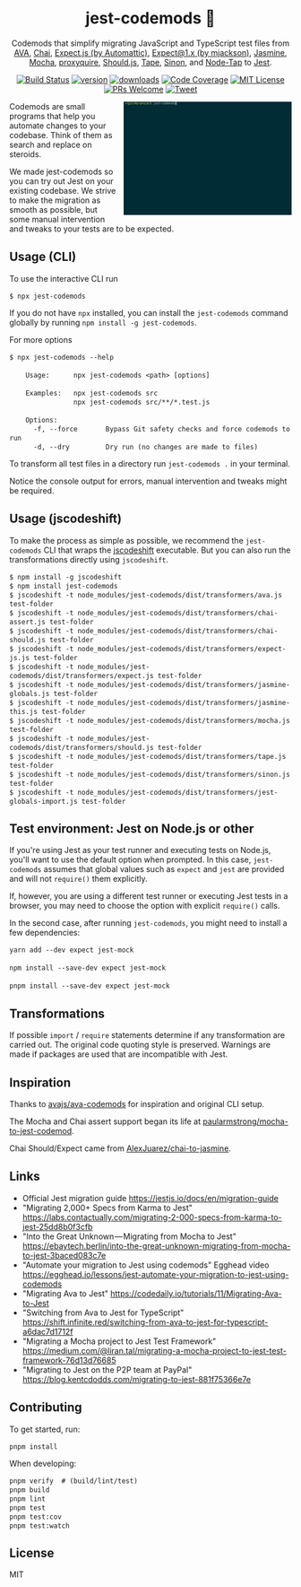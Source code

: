 <div align="center">
<h1> jest-codemods 👾</h1>

Codemods that simplify migrating JavaScript and TypeScript test files from
[AVA](https://github.com/avajs/ava),
[Chai](https://github.com/chaijs/chai),
[Expect.js (by Automattic)](https://github.com/Automattic/expect.js),
[Expect@1.x (by mjackson)](https://github.com/mjackson/expect),
[Jasmine](https://github.com/jasmine/jasmine),
[Mocha](https://github.com/mochajs/mocha),
[proxyquire](https://github.com/thlorenz/proxyquire),
[Should.js](https://github.com/tj/should.js/),
[Tape](https://github.com/substack/tape),
[Sinon](https://github.com/sinonjs/),
and
[Node-Tap](https://github.com/tapjs/node-tap)
to [Jest](https://facebook.github.io/jest/).

[![Build Status](https://travis-ci.org/skovhus/jest-codemods.svg?branch=master)](https://travis-ci.org/skovhus/jest-codemods)
[![version][version-badge]][package]
[![downloads](https://img.shields.io/npm/dm/jest-codemods.svg?style=flat-square)](http://npm-stat.com/charts.html?package=jest-codemods&from=2017-07-17)
[![Code Coverage](https://img.shields.io/codecov/c/github/skovhus/jest-codemods.svg?style=flat-square)](https://codecov.io/github/skovhus/jest-codemods)
[![MIT License](https://img.shields.io/npm/l/jest-codemods.svg?style=flat-square)](https://github.com/skovhus/jest-codemods/blob/master/LICENSE)
[![PRs Welcome](https://img.shields.io/badge/PRs-welcome-brightgreen.svg?style=flat-square)](http://makeapullrequest.com)
[![Tweet][twitter-badge]][twitter]

</div>

<img src="screenshot.gif" width="300" align="right" style="margin-bottom: 1em; margin-left: 1em">

Codemods are small programs that help you automate changes to your codebase.
Think of them as search and replace on steroids.

We made jest-codemods so you can try out Jest on your existing codebase.
We strive to make the migration as smooth as possible, but some manual intervention
and tweaks to your tests are to be expected.


## Usage (CLI)


To use the interactive CLI run

	$ npx jest-codemods

If you do not have `npx` installed, you can install the `jest-codemods` command globally by running `npm install -g jest-codemods`.

For more options
```
$ npx jest-codemods --help

    Usage:      npx jest-codemods <path> [options]

    Examples:   npx jest-codemods src
                npx jest-codemods src/**/*.test.js

    Options:
      -f, --force       Bypass Git safety checks and force codemods to run
      -d, --dry         Dry run (no changes are made to files)
```

To transform all test files in a directory run `jest-codemods .` in your terminal.

Notice the console output for errors, manual intervention and tweaks might be required.


## Usage (jscodeshift)

To make the process as simple as possible, we recommend the `jest-codemods` CLI
that wraps the [jscodeshift](https://github.com/facebook/jscodeshift) executable.
But you can also run the transformations directly using `jscodeshift`.

```
$ npm install -g jscodeshift
$ npm install jest-codemods
$ jscodeshift -t node_modules/jest-codemods/dist/transformers/ava.js test-folder
$ jscodeshift -t node_modules/jest-codemods/dist/transformers/chai-assert.js test-folder
$ jscodeshift -t node_modules/jest-codemods/dist/transformers/chai-should.js test-folder
$ jscodeshift -t node_modules/jest-codemods/dist/transformers/expect-js.js test-folder
$ jscodeshift -t node_modules/jest-codemods/dist/transformers/expect.js test-folder
$ jscodeshift -t node_modules/jest-codemods/dist/transformers/jasmine-globals.js test-folder
$ jscodeshift -t node_modules/jest-codemods/dist/transformers/jasmine-this.js test-folder
$ jscodeshift -t node_modules/jest-codemods/dist/transformers/mocha.js test-folder
$ jscodeshift -t node_modules/jest-codemods/dist/transformers/should.js test-folder
$ jscodeshift -t node_modules/jest-codemods/dist/transformers/tape.js test-folder
$ jscodeshift -t node_modules/jest-codemods/dist/transformers/sinon.js test-folder
$ jscodeshift -t node_modules/jest-codemods/dist/transformers/jest-globals-import.js test-folder
```

## Test environment: Jest on Node.js or other

If you're using Jest as your test runner and executing tests on Node.js, you'll want to use
the default option when prompted. In this case, `jest-codemods` assumes that global values
such as `expect` and `jest` are provided and will not `require()` them explicitly.

If, however, you are using a different test runner or executing Jest tests in a browser,
you may need to choose the option with explicit `require()` calls.

In the second case, after running `jest-codemods`, you might need to install a few dependencies:

    yarn add --dev expect jest-mock

    npm install --save-dev expect jest-mock

    pnpm install --save-dev expect jest-mock


## Transformations

If possible `import` / `require` statements determine if any transformation are carried out.
The original code quoting style is preserved.
Warnings are made if packages are used that are incompatible with Jest.


## Inspiration

Thanks to [avajs/ava-codemods](https://github.com/avajs/ava-codemods) for inspiration and original CLI setup.

The Mocha and Chai assert support began its life at [paularmstrong/mocha-to-jest-codemod](https://github.com/paularmstrong/mocha-to-jest-codemod).

Chai Should/Expect came from [AlexJuarez/chai-to-jasmine](https://github.com/AlexJuarez/chai-to-jasmine).


## Links

- Official Jest migration guide https://jestjs.io/docs/en/migration-guide
- "Migrating 2,000+ Specs from Karma to Jest" https://labs.contactually.com/migrating-2-000-specs-from-karma-to-jest-25dd8b0f3cfb
- "Into the Great Unknown — Migrating from Mocha to Jest" https://ebaytech.berlin/into-the-great-unknown-migrating-from-mocha-to-jest-3baced083c7e
- "Automate your migration to Jest using codemods" Egghead video https://egghead.io/lessons/jest-automate-your-migration-to-jest-using-codemods
- "Migrating Ava to Jest" https://codedaily.io/tutorials/11/Migrating-Ava-to-Jest
- "Switching from Ava to Jest for TypeScript" https://shift.infinite.red/switching-from-ava-to-jest-for-typescript-a6dac7d1712f
- "Migrating a Mocha project to Jest Test Framework" https://medium.com/@liran.tal/migrating-a-mocha-project-to-jest-test-framework-76d13d76685
- "Migrating to Jest on the P2P team at PayPal" https://blog.kentcdodds.com/migrating-to-jest-881f75366e7e


## Contributing

To get started, run:

	pnpm install

When developing:

	pnpm verify  # (build/lint/test)
	pnpm build
	pnpm lint
	pnpm test
	pnpm test:cov
	pnpm test:watch


## License

MIT

[version-badge]: https://img.shields.io/npm/v/jest-codemods.svg?style=flat-square
[package]: https://www.npmjs.com/package/jest-codemods
[twitter]: https://twitter.com/intent/tweet?text=Check%20out%20jest-codemods!%20https://github.com/skovhus/jest-codemods%20%F0%9F%91%8D
[twitter-badge]: https://img.shields.io/twitter/url/https/github.com/skovhus/jest-codemods.svg?style=social
